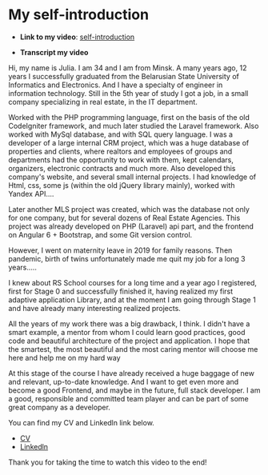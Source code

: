 # My self-introduction


- **Link to my video**: [self-introduction](https://youtu.be/ZDYZEu4QF2I)

- **Transcript  my video**

Hi, my name is Julia. I am 34 and I am from Minsk. A many years ago, 12 years I successfully graduated from the Belarusian State University of Informatics and Electronics. And I have a specialty of engineer in information technology. Still in the 5th year of study I got a job, in a small company specializing in real estate, in the IT department.

Worked with the PHP programming language, first on the basis of the old CodeIgniter framework, and much later studied the Laravel framework. Also worked with MySql database, and with SQL query language. I was a developer of a large internal CRM project, which was a huge database of properties and clients, where realtors and employees of groups and departments had the opportunity to work with them, kept calendars, organizers, electronic contracts and much more. Also developed this company's website, and several small internal projects.
I had knowledge of Html, css, some js (within the old jQuery library mainly), worked with Yandex API....

Later another MLS project was created, which was the database not only for one company, but for several dozens of Real Estate Agencies. This project was already developed on PHP (Laravel) api part, and the frontend on Angular 6 + Bootstrap, and some Git version control.

However, I went on maternity leave in 2019 for family reasons. Then pandemic, birth of twins unfortunately made me quit my job for a long 3 years.....

I knew about RS School courses for a long time and a year ago I registered, first for Stage 0 and successfully finished it, having realized my first adaptive application Library, and at the moment I am going through Stage 1 and have already many interesting realized projects.

All the years of my work there was a big drawback, I think. I didn't have a smart example, a mentor from whom I could learn good practices, good code and beautiful architecture of the project and application. I hope that the smartest, the most beautiful and the most caring mentor will choose me here and help me on my hard way

At this stage of the course I have already received a huge baggage of new and relevant, up-to-date knowledge. And I want to get even more and become a good Frontend, and maybe in the future, full stack developer.
I am a good, responsible and committed team player and can be part of some great company as a developer.

You can find my CV and Linkedln link below.
- [CV](https://yuliyavoronovich.github.io/rsschool-cv/)
- [Linkedln](https://www.linkedin.com/in/juliya-varanovich-8a0946118/)

Thank you for taking the time to watch this video to the end!
